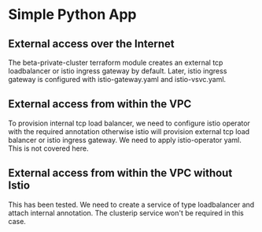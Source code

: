 # Simple Python App

## External access over the Internet
The beta-private-cluster terraform module creates an external tcp loadbalancer or istio ingress gateway by default. Later, istio ingress gateway is configured with istio-gateway.yaml and istio-vsvc.yaml.

## External access from within the VPC
To provision internal tcp load balancer, we need to configure istio operator with the required annotation otherwise istio will provision external tcp load balancer or istio ingress gateway. We need to apply istio-operator yaml. This is not covered here.

## External access from within the VPC without Istio
This has been tested. We need to create a service of type loadbalancer and attach internal annotation. The clusterip service won't be required in this case.